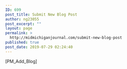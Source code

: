 ```yaml
---
ID: 699
post_title: Submit New Blog Post
author: ng23055
post_excerpt: ""
layout: page
permalink: >
  http://midmichiganjournal.com/submit-new-blog-post
published: true
post_date: 2019-07-29 02:24:40
---
```

[PM_Add_Blog]